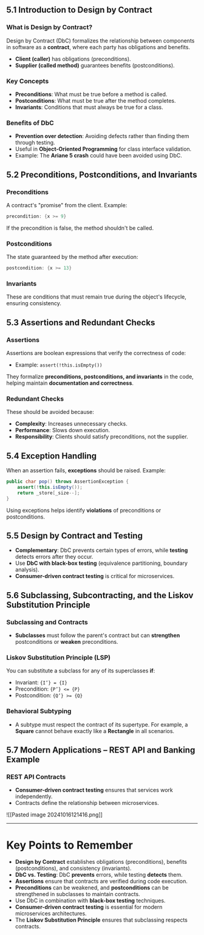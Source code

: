 ## 5.1 Introduction to Design by Contract
### What is Design by Contract?
Design by Contract (DbC) formalizes the relationship between components in software as a **contract**, where each party has obligations and benefits.

- **Client (caller)** has obligations (preconditions).
- **Supplier (called method)** guarantees benefits (postconditions).

### Key Concepts
- **Preconditions**: What must be true before a method is called.
- **Postconditions**: What must be true after the method completes.
- **Invariants**: Conditions that must always be true for a class.

### Benefits of DbC
- **Prevention over detection**: Avoiding defects rather than finding them through testing.
- Useful in **Object-Oriented Programming** for class interface validation.
- Example: The **Ariane 5 crash** could have been avoided using DbC.

## 5.2 Preconditions, Postconditions, and Invariants
### Preconditions
A contract's "promise" from the client. Example:
```java
precondition: {x >= 9}
```
If the precondition is false, the method shouldn't be called.

### Postconditions
The state guaranteed by the method after execution:
```java
postcondition: {x >= 13}
```

### Invariants
These are conditions that must remain true during the object's lifecycle, ensuring consistency.

## 5.3 Assertions and Redundant Checks
### Assertions
Assertions are boolean expressions that verify the correctness of code:
- Example: `assert(!this.isEmpty())`

They formalize **preconditions, postconditions, and invariants** in the code, helping maintain **documentation and correctness**.
### Redundant Checks
These should be avoided because:
- **Complexity**: Increases unnecessary checks.
- **Performance**: Slows down execution.
- **Responsibility**: Clients should satisfy preconditions, not the supplier.

## 5.4 Exception Handling
When an assertion fails, **exceptions** should be raised. Example:
```java
public char pop() throws AssertionException {
    assert(!this.isEmpty());
    return _store[_size--];
}
```
Using exceptions helps identify **violations** of preconditions or postconditions.

## 5.5 Design by Contract and Testing
- **Complementary**: DbC prevents certain types of errors, while **testing** detects errors after they occur.
- Use **DbC with black-box testing** (equivalence partitioning, boundary analysis).
- **Consumer-driven contract testing** is critical for microservices.

## 5.6 Subclassing, Subcontracting, and the Liskov Substitution Principle
### Subclassing and Contracts
- **Subclasses** must follow the parent's contract but can **strengthen** postconditions or **weaken** preconditions.

### Liskov Substitution Principle (LSP)
You can substitute a subclass for any of its superclasses **if**:
- Invariant: `{I’} = {I}`
- Precondition: `{P’} <= {P}`
- Postcondition: `{Q’} >= {Q}`

### Behavioral Subtyping
- A subtype must respect the contract of its supertype. For example, a **Square** cannot behave exactly like a **Rectangle** in all scenarios.

## 5.7 Modern Applications – REST API and Banking Example
### REST API Contracts
- **Consumer-driven contract testing** ensures that services work independently.
- Contracts define the relationship between microservices.

![[Pasted image 20241016121416.png]]

---
# Key Points to Remember

- **Design by Contract** establishes obligations (preconditions), benefits (postconditions), and consistency (invariants).
- **DbC vs. Testing**: DbC **prevents** errors, while testing **detects** them.
- **Assertions** ensure that contracts are verified during code execution.
- **Preconditions** can be weakened, and **postconditions** can be strengthened in subclasses to maintain contracts.
- Use DbC in combination with **black-box testing** techniques.
- **Consumer-driven contract testing** is essential for modern microservices architectures.
- The **Liskov Substitution Principle** ensures that subclassing respects contracts.